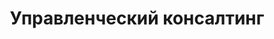 ---
title: Управленческий консалтинг
paragraphs: 
 - value: В партнерстве с <span class="markdown-company-name">СовТех</span> оптимизируем бизнес-процессы, разрабатываем методологии и внедряем инновационные практики по управлению производственными фондами и активами компании, по разработке стратегий развития.
---